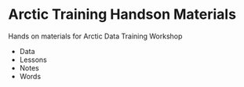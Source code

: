 # Arctic Training Handson Materials 
Hands on materials for Arctic Data Training Workshop 

* Data 
* Lessons 
* Notes 
* Words
